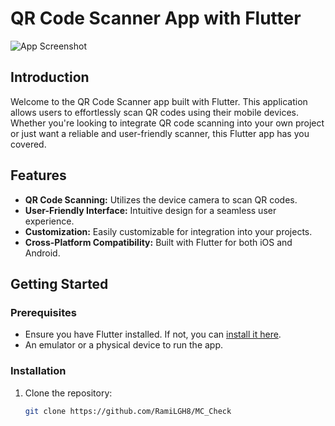 # QR Code Scanner App with Flutter

![App Screenshot](path/to/screenshot.png)

## Introduction

Welcome to the QR Code Scanner app built with Flutter. This application allows users to effortlessly scan QR codes using their mobile devices. Whether you're looking to integrate QR code scanning into your own project or just want a reliable and user-friendly scanner, this Flutter app has you covered.

## Features

- **QR Code Scanning:** Utilizes the device camera to scan QR codes.
- **User-Friendly Interface:** Intuitive design for a seamless user experience.
- **Customization:** Easily customizable for integration into your projects.
- **Cross-Platform Compatibility:** Built with Flutter for both iOS and Android.

## Getting Started

### Prerequisites

- Ensure you have Flutter installed. If not, you can [install it here](https://flutter.dev/docs/get-started/install).
- An emulator or a physical device to run the app.

### Installation

1. Clone the repository:

   ```bash
   git clone https://github.com/RamiLGH8/MC_Check
   
   

 
